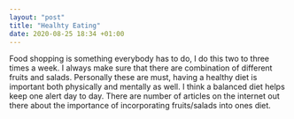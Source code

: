 ```yaml
---
layout: "post"
title: "Healhty Eating" 
date: 2020-08-25 18:34 +01:00
---
```


Food shopping is something everybody has to do, I do this 
two to three times a week. I always make sure that there 
are combination of different fruits and salads. Personally 
these are must, having a healthy diet is important both physically
and mentally as well. I think a balanced diet helps keep one alert
day to day. There are number of articles on the internet out there about
the importance of incorporating fruits/salads into ones diet.